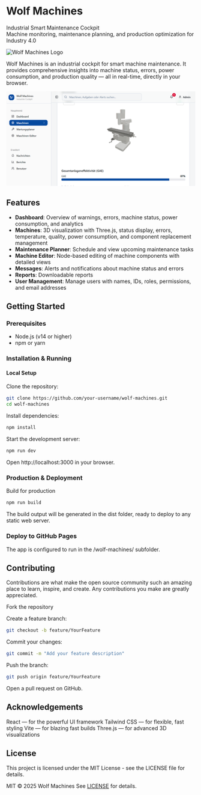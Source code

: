 # Wolf Machines

Industrial Smart Maintenance Cockpit  
Machine monitoring, maintenance planning, and production optimization for Industry 4.0

![Wolf Machines Logo](public/favicon.ico)

Wolf Machines is an industrial cockpit for smart machine maintenance. It provides comprehensive insights into machine status, errors, power consumption, and production quality — all in real-time, directly in your browser.

![Screenshot](screenshot.png)

## Features

- **Dashboard**: Overview of warnings, errors, machine status, power consumption, and analytics  
- **Machines**: 3D visualization with Three.js, status display, errors, temperature, quality, power consumption, and component replacement management  
- **Maintenance Planner**: Schedule and view upcoming maintenance tasks  
- **Machine Editor**: Node-based editing of machine components with detailed views  
- **Messages**: Alerts and notifications about machine status and errors  
- **Reports**: Downloadable reports  
- **User Management**: Manage users with names, IDs, roles, permissions, and email addresses  

## Getting Started

### Prerequisites

- Node.js (v14 or higher)  
- npm or yarn  

### Installation & Running

#### Local Setup

Clone the repository:

```bash
git clone https://github.com/your-username/wolf-machines.git
cd wolf-machines
```

Install dependencies:

```bash
npm install
```

Start the development server:

```bash
npm run dev
```

Open http://localhost:3000 in your browser.


### Production & Deployment

Build for production
```bash
npm run build
```

The build output will be generated in the dist folder, ready to deploy to any static web server.

### Deploy to GitHub Pages

The app is configured to run in the /wolf-machines/ subfolder.


## Contributing

Contributions are what make the open source community such an amazing place to learn, inspire, and create. Any contributions you make are greatly appreciated.

Fork the repository

Create a feature branch:

```bash
git checkout -b feature/YourFeature
```

Commit your changes:

```bash
git commit -m "Add your feature description"
```

Push the branch:

```bash
git push origin feature/YourFeature
```

Open a pull request on GitHub.


## Acknowledgements

React — for the powerful UI framework
Tailwind CSS — for flexible, fast styling
Vite — for blazing fast builds
Three.js — for advanced 3D visualizations


## License

This project is licensed under the MIT License - see the LICENSE file for details.

MIT © 2025 Wolf Machines
See [LICENSE](./LICENSE) for details.

